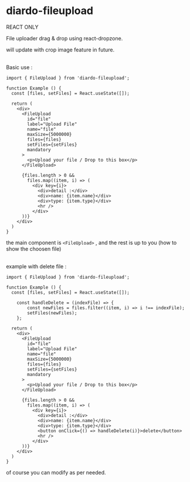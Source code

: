 # diardo-fileupload

REACT ONLY

File uploader drag & drop using react-dropzone.

will update with crop image feature in future.

<br />
Basic use :

```
import { FileUpload } from 'diardo-fileupload';

function Example () {
  const [files, setFiles] = React.useState([]);

  return (
    <div>
      <FileUpload
        id="file"
        label="Upload File"
        name="file"
        maxSize={5000000}
        files={files}
        setFiles={setFiles}
        mandatory
      >
        <p>Upload your file / Drop to this box</p>
      </FileUpload>

      {files.length > 0 &&
        files.map((item, i) => (
          <div key={i}>
            <div>detail :</div>
            <div>name: {item.name}</div>
            <div>type: {item.type}</div>
            <hr />
          </div>
      ))}
    </div>
  )
}
```

the main component is ```<FileUpload>``` , and the rest is up to you (how to show the choosen file)

<br />
example with delete file :

```
import { FileUpload } from 'diardo-fileupload';

function Example () {
  const [files, setFiles] = React.useState([]);
  
	const handleDelete = (indexFile) => {
		const newFiles = files.filter((item, i) => i !== indexFile);
		setFiles(newFiles);
	};

  return (
    <div>
      <FileUpload
        id="file"
        label="Upload File"
        name="file"
        maxSize={5000000}
        files={files}
        setFiles={setFiles}
        mandatory
      >
        <p>Upload your file / Drop to this box</p>
      </FileUpload>

      {files.length > 0 &&
        files.map((item, i) => (
          <div key={i}>
            <div>detail :</div>
            <div>name: {item.name}</div>
            <div>type: {item.type}</div>
            <button onClick={() => handleDelete(i)}>delete</button>
            <hr />
          </div>
      ))}
    </div>
  )
}
```
of course you can modify as per needed.